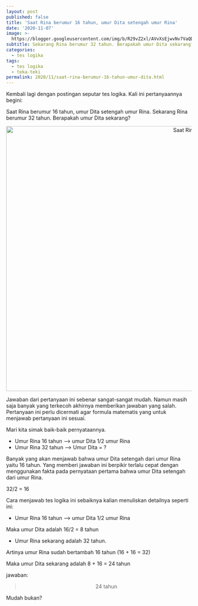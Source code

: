 ```yaml
---
layout: post
published: false
title: 'Saat Rina berumur 16 tahun, umur Dita setengah umur Rina'
date: '2020-11-07'
image: >-
  https://blogger.googleusercontent.com/img/b/R29vZ2xl/AVvXsEjwvNv7VaQDI0xp9ZlWg4oCcnQyDsaV62mf2wS4VTafikMjNLOxJ5WOy5ysN4ebECDO9xSLck7dyVrCTr1RqkEphVcfBclbWnaIXJy2udggLAmayixIOYBBqqhmbl33Ozlyend_EVsLppw/s1600-rw/umur+Rina-min.png
subtitle: Sekarang Rina berumur 32 tahun. Berapakah umur Dita sekarang?
categories:
  - tes logika
tags:
  - tes logika
  - teka-teki
permalink: 2020/11/saat-rina-berumur-16-tahun-umur-dita.html
---
```

Kembali lagi dengan postingan seputar tes logika. Kali ini pertanyaannya begini:

Saat Rina berumur 16 tahun, umur Dita setengah umur Rina. Sekarang Rina berumur 32 tahun. Berapakah umur Dita sekarang?

<div class="separator" style="clear: both; text-align: center;">
<img alt="Saat Rina berumur 16 tahun, umur Dita setengah umur Rina" height="720"  src="https://blogger.googleusercontent.com/img/b/R29vZ2xl/AVvXsEjwvNv7VaQDI0xp9ZlWg4oCcnQyDsaV62mf2wS4VTafikMjNLOxJ5WOy5ysN4ebECDO9xSLck7dyVrCTr1RqkEphVcfBclbWnaIXJy2udggLAmayixIOYBBqqhmbl33Ozlyend_EVsLppw/s1600-rw/umur+Rina-min.png" title="Saat Rina berumur 16 tahun, umur Dita setengah umur Rina" width="1280"/></div>


Jawaban dari pertanyaan ini sebenar sangat-sangat mudah. Namun masih saja banyak yang terkecoh akhirnya memberikan jawaban yang salah. Pertanyaan ini perlu dicermati agar formula matematis yang untuk menjawab pertanyaan ini sesuai.

Mari kita simak baik-baik pernyataannya.
- Umur Rina 16 tahun --&gt; umur Dita 1/2 umur Rina
- Umur Rina 32 tahun --&gt; Umur Dita = ?

Banyak yang akan menjawab bahwa umur Dita setengah dari umur Rina yaitu 16 tahun. Yang memberi jawaban ini berpikir terlalu cepat dengan menggunakan fakta pada pernyataan pertama bahwa umur Dita setengah dari umur Rina.

32/2 = 16

Cara menjawab tes logika ini sebaiknya kalian menuliskan detailnya seperti ini:

- Umur Rina 16 tahun --&gt; umur Dita 1/2 umur Rina

Maka umur Dita adalah 16/2 = 8 tahun

- Umur Rina sekarang adalah 32 tahun.

Artinya umur Rina sudah bertambah 16 tahun (16 + 16 = 32)

Maka umur Dita sekarang adalah 8 + 16 = 24 tahun

jawaban:

<div style="text-align: center;">
<blockquote class="tr_bq">
24 tahun</blockquote>
</div>

Mudah bukan?
